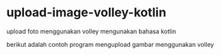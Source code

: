 # upload-image-volley-kotlin
upload foto menggunakan volley mengunakan bahasa kotlin

berikut adalah contoh program mengupload gambar menggunakan volley
